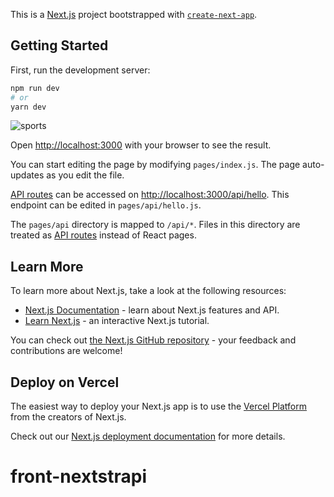 This is a [Next.js](https://nextjs.org/) project bootstrapped with [`create-next-app`](https://github.com/vercel/next.js/tree/canary/packages/create-next-app).

## Getting Started

First, run the development server:

```bash
npm run dev
# or
yarn dev
```
![sports](https://cleanshot-cloud-fra.s3.eu-central-1.amazonaws.com/media/7302/E0QiqwIA1wmV0DGpQdVzC6NNa5gzisVJp4HROB2B.jpeg?X-Amz-Content-Sha256=UNSIGNED-PAYLOAD&X-Amz-Security-Token=IQoJb3JpZ2luX2VjEFQaDGV1LWNlbnRyYWwtMSJHMEUCIAjHD6henhx8ugI4YQ5WcLJZtOexxOtf2MFPImuKU03aAiEAkplFLGNy%2FVoKSyTlmGT73NqdEBQ3mimNHMtnVo7ezbwqnwIIfRAAGgw5MTk1MTQ0OTE2NzQiDCl%2Fr3R90LMKYIfurSr8ATBYtyLWZfoh8JNu0OL7oERIZJZs66j6QC38Tc%2FkHFiTh0YIA2iihp7xIAD1Y1vxmWwDlw5txKvYVoaLEqHYoxxOrtm%2B8Qz5q6I%2BR6wcpQ2LhQroeq2sTXHVBMI5BXdC9j8a6J3ElyIGznzXRDErh3kS0bz2y4ZSktb2J6JX6mkTpc04XuPXtpY9ULdmGmymeDZX2G%2FvMwnlVtPtcqBjd5fLGCwk38MyjMvd8jAehT6T21HtsARfHwWuVPL2anFt5mGxq%2BsfklygwFguNeXSJ0RaNwgA45vbnk7CMON%2BqLq2%2BVrh1Qa%2Bn3AZYGMskC4DD69aLy2r9Zx4x%2F1bpDDQoPCIBjqaAfS8x1fq0g4FzOM0bHrBqIdeGYqqIAQL9FzsF2XbYNSXCpBxw0fhq12Gg7fOpyWUbPqzB%2FtracNCkb%2FfLnXdTYZl370Kr%2B46Dil88Ju5AcePPmNxKpcoyltn5MeuqxNgvXpU%2FBz6zZWjIYw50o7zZQ1%2Br4W2PeconOsqewPXp4IntqwJqtJWnTI%2ButLrCmyF1hXX4yRQXw8mN6A%3D&X-Amz-Algorithm=AWS4-HMAC-SHA256&X-Amz-Credential=ASIA5MF2VVMNE7MKLDOR%2F20210817%2Feu-central-1%2Fs3%2Faws4_request&X-Amz-Date=20210817T213417Z&X-Amz-SignedHeaders=host&X-Amz-Expires=300&X-Amz-Signature=e612a59c88466c1523e5e49a4864bd417b5fe2e1e98d9bb32c37057d99414aaf)

Open [http://localhost:3000](http://localhost:3000) with your browser to see the result.

You can start editing the page by modifying `pages/index.js`. The page auto-updates as you edit the file.

[API routes](https://nextjs.org/docs/api-routes/introduction) can be accessed on [http://localhost:3000/api/hello](http://localhost:3000/api/hello). This endpoint can be edited in `pages/api/hello.js`.

The `pages/api` directory is mapped to `/api/*`. Files in this directory are treated as [API routes](https://nextjs.org/docs/api-routes/introduction) instead of React pages.

## Learn More

To learn more about Next.js, take a look at the following resources:

- [Next.js Documentation](https://nextjs.org/docs) - learn about Next.js features and API.
- [Learn Next.js](https://nextjs.org/learn) - an interactive Next.js tutorial.

You can check out [the Next.js GitHub repository](https://github.com/vercel/next.js/) - your feedback and contributions are welcome!

## Deploy on Vercel

The easiest way to deploy your Next.js app is to use the [Vercel Platform](https://vercel.com/new?utm_medium=default-template&filter=next.js&utm_source=create-next-app&utm_campaign=create-next-app-readme) from the creators of Next.js.

Check out our [Next.js deployment documentation](https://nextjs.org/docs/deployment) for more details.
# front-nextstrapi
